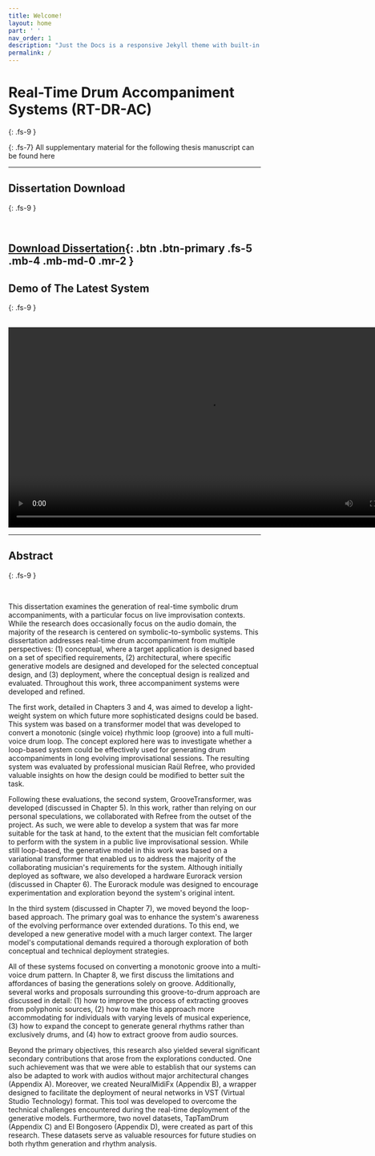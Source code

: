 ```yaml
---
title: Welcome!
layout: home
part: ' '
nav_order: 1
description: "Just the Docs is a responsive Jekyll theme with built-in search that is easily customizable and hosted on GitHub Pages."
permalink: /
---
```


# Real-Time Drum Accompaniment Systems (RT-DR-AC)
{: .fs-9 }

{: .fs-7}
All supplementary material for the following thesis manuscript can be found here 



---
## Dissertation Download
{: .fs-9 }

<br>

[Download Dissertation](https://drive.google.com/file/d/1YWjblx6cmUo-wYV2ECZAOS1S3zUHBOn1/view){: .btn .btn-primary .fs-5 .mb-4 .mb-md-0 .mr-2 }
---

## Demo of The Latest System
{: .fs-9 }

<br>
<video width="800" controls>
  <source src="/assets/ch7/video/DemoHome.mp4" type="video/mp4">
  Your browser does not support the video tag.
</video>



---

## Abstract
{: .fs-9 }

<br>

This dissertation examines the generation of real-time symbolic drum accompaniments, with a particular focus on live improvisation contexts. While the research does occasionally focus on the audio domain, the majority of the research is centered on symbolic-to-symbolic systems. This dissertation addresses real-time drum accompaniment from multiple perspectives: (1) conceptual, where a target application is designed based on a set of specified requirements, (2) architectural, where specific generative models are designed and developed for the selected conceptual design, and (3) deployment, where the conceptual design is realized and evaluated. Throughout this work, three accompaniment systems were developed and refined.

The first work, detailed in Chapters 3 and 4, was aimed to develop a light-weight system on which future more sophisticated designs could be based. This system was based on a transformer model that was developed to convert a monotonic (single voice) rhythmic loop (groove) into a full multi-voice drum loop. The concept explored here was to investigate whether a loop-based system could be effectively used for generating drum accompaniments in long evolving improvisational sessions. The resulting system was evaluated by professional musician Raül Refree, who provided valuable insights on how the design could be modified to better suit the task.

Following these evaluations, the second system, GrooveTransformer, was developed (discussed in Chapter 5). In this work, rather than relying on our personal speculations, we collaborated with Refree from the outset of the project. As such, we were able to develop a system that was far more suitable for the task at hand, to the extent that the musician felt comfortable to perform with the system in a public live improvisational session. While still loop-based, the generative model in this work was based on a variational transformer that enabled us to address the majority of the collaborating musician's requirements for the system. Although initially deployed as software, we also developed a hardware Eurorack version (discussed in Chapter 6). The Eurorack module was designed to encourage experimentation and exploration beyond the system's original intent. 

In the third system (discussed in Chapter 7), we moved beyond the loop-based approach. The primary goal was to enhance the system's awareness of the evolving performance over extended durations. To this end, we developed a new generative model with a much larger context. The larger model's computational demands required a thorough exploration of both conceptual and technical deployment strategies.

All of these systems focused on converting a monotonic groove into a multi-voice drum pattern. In Chapter 8, we first discuss the limitations and affordances of basing the generations solely on groove. Additionally, several works and proposals surrounding this groove-to-drum approach are discussed in detail: (1) how to improve the process of extracting grooves from polyphonic sources, (2) how to make this approach more accommodating for individuals with varying levels of musical experience, (3) how to expand the concept to generate general rhythms rather than exclusively drums, and (4) how to extract groove from audio sources.

Beyond the primary objectives, this research also yielded several significant secondary contributions that arose from the explorations conducted. One such achievement was that we were able to establish that our systems can also be adapted to work with audios without major architectural changes (Appendix A). Moreover, we created NeuralMidiFx (Appendix B), a wrapper designed to facilitate the deployment of neural networks in VST (Virtual Studio Technology) format. This tool was developed to overcome the technical challenges encountered during the real-time deployment of the generative models. Furthermore, two novel datasets, TapTamDrum (Appendix C) and El Bongosero (Appendix D), were created as part of this research. These datasets serve as valuable resources for future studies on both rhythm generation and rhythm analysis.

